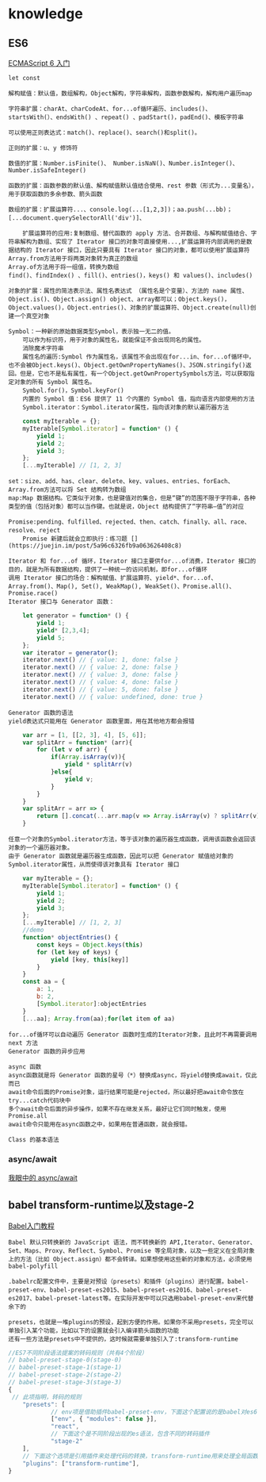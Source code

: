 # knowledge

## ES6

[ECMAScript 6 入门](http://es6.ruanyifeng.com/)

    let const

    解构赋值：默认值，数组解构，Object解构，字符串解构，函数参数解构，解构用户遍历map

    字符串扩展：charAt、charCodeAt、for...of循环遍历、includes()、startsWith(）、endsWith() 、repeat() 、padStart()，padEnd()、模板字符串

    可以使用正则表达式：match()、replace()、search()和split()。

    正则的扩展：u、y 修饰符

    数值的扩展：Number.isFinite()、 Number.isNaN()、Number.isInteger()、Number.isSafeInteger()

    函数的扩展：函数参数的默认值、解构赋值默认值结合使用、rest 参数（形式为...变量名），用于获取函数的多余参数、箭头函数

    数组的扩展：扩展运算符...、console.log(...[1,2,3])；aa.push(...bb)；[...document.querySelectorAll('div')]、

        扩展运算符的应用:复制数组、替代函数的 apply 方法、合并数组、与解构赋值结合、字符串解构为数组、实现了 Iterator 接口的对象可直接使用...,扩展运算符内部调用的是数据结构的 Iterator 接口，因此只要具有 Iterator 接口的对象，都可以使用扩展运算符
    Array.from方法用于将两类对象转为真正的数组
    Array.of方法用于将一组值，转换为数组
    find()、findIndex() 、fill()、entries()，keys() 和 values()、includes()

    对象的扩展：属性的简洁表示法、属性名表达式 （属性名是个变量）、方法的 name 属性、Object.is()、Object.assign() object、array都可以；Object.keys()，Object.values()，Object.entries()、对象的扩展运算符、Object.create(null)创建一个真空对象

    Symbol：一种新的原始数据类型Symbol，表示独一无二的值。
        可以作为标识符，用于对象的属性名，就能保证不会出现同名的属性。
        消除魔术字符串
        属性名的遍历:Symbol 作为属性名，该属性不会出现在for...in、for...of循环中，也不会被Object.keys()、Object.getOwnPropertyNames()、JSON.stringify()返回。但是，它也不是私有属性，有一个Object.getOwnPropertySymbols方法，可以获取指定对象的所有 Symbol 属性名。
        Symbol.for()，Symbol.keyFor()
        内置的 Symbol 值：ES6 提供了 11 个内置的 Symbol 值，指向语言内部使用的方法
        Symbol.iterator：Symbol.iterator属性，指向该对象的默认遍历器方法

```js
    const myIterable = {};
    myIterable[Symbol.iterator] = function* () {
        yield 1;
        yield 2;
        yield 3;
    };
    [...myIterable] // [1, 2, 3]
```

    set：size、add、has、clear、delete、key、values、entries、forEach、Array.from方法可以将 Set 结构转为数组
    map:Map 数据结构。它类似于对象，也是键值对的集合，但是“键”的范围不限于字符串，各种类型的值（包括对象）都可以当作键。也就是说，Object 结构提供了“字符串—值”的对应

    Promise:pending、fulfilled、rejected、then、catch、finally、all、race、resolve、reject
        Promise 新建后就会立即执行：练习题 [](https://juejin.im/post/5a96c6326fb9a063626408c8)

    Iterator 和 for...of 循环，Iterator 接口主要供for...of消费，Iterator 接口的目的，就是为所有数据结构，提供了一种统一的访问机制，即for...of循环
    调用 Iterator 接口的场合：解构赋值、扩展运算符、yield*、for...of、Array.from()、Map(), Set(), WeakMap(), WeakSet()、Promise.all()、Promise.race()
    Iterator 接口与 Generator 函数：

```js
    let generator = function* () {
        yield 1;
        yield* [2,3,4];
        yield 5;
    };
    var iterator = generator();
    iterator.next() // { value: 1, done: false }
    iterator.next() // { value: 2, done: false }
    iterator.next() // { value: 3, done: false }
    iterator.next() // { value: 4, done: false }
    iterator.next() // { value: 5, done: false }
    iterator.next() // { value: undefined, done: true }
```

    Generator 函数的语法
    yield表达式只能用在 Generator 函数里面，用在其他地方都会报错

```js
    var arr = [1, [[2, 3], 4], [5, 6]];
    var splitArr = function* (arr){
        for (let v of arr) {
            if(Array.isArray(v)){
                yield * splitArr(v)
            }else{
                yield v;
            }
        }
    }
    var splitArr = arr => {
        return [].concat(...arr.map(v => Array.isArray(v) ? splitArr(v) : v))
    }
```

    任意一个对象的Symbol.iterator方法，等于该对象的遍历器生成函数，调用该函数会返回该对象的一个遍历器对象。
    由于 Generator 函数就是遍历器生成函数，因此可以把 Generator 赋值给对象的Symbol.iterator属性，从而使得该对象具有 Iterator 接口

```js
    var myIterable = {};
    myIterable[Symbol.iterator] = function* () {
        yield 1;
        yield 2;
        yield 3;
    };
    [...myIterable] // [1, 2, 3]
    //demo
    function* objectEntries() {
        const keys = Object.keys(this)
        for (let key of keys) {
            yield [key, this[key]]
        }
    }
    const aa = {
        a: 1,
        b: 2,
        [Symbol.iterator]:objectEntries
    }
    [...aa]; Array.from(aa);for(let item of aa)
```

    for...of循环可以自动遍历 Generator 函数时生成的Iterator对象，且此时不再需要调用 next 方法
    Generator 函数的异步应用

    async 函数
    async函数就是将 Generator 函数的星号（*）替换成async，将yield替换成await，仅此而已
    await命令后面的Promise对象，运行结果可能是rejected，所以最好把await命令放在try...catch代码块中
    多个await命令后面的异步操作，如果不存在继发关系，最好让它们同时触发，使用Promise.all
    await命令只能用在async函数之中，如果用在普通函数，就会报错。

    Class 的基本语法

### async/await

[我眼中的 async/await](https://zhuanlan.zhihu.com/p/33932184?group_id=951215290030317568)

## babel transform-runtime以及stage-2

[Babel入门教程](https://www.kancloud.cn/digest/babel/217104)

    Babel 默认只转换新的 JavaScript 语法，而不转换新的 API,Iterator、Generator、Set、Maps、Proxy、Reflect、Symbol、Promise 等全局对象，以及一些定义在全局对象上的方法（比如 Object.assign）都不会转译。如果想使用这些新的对象和方法，必须使用 babel-polyfill

    .babelrc配置文件中，主要是对预设（presets）和插件（plugins）进行配置。babel-preset-env、babel-preset-es2015、babel-preset-es2016、babel-preset-es2017、babel-preset-latest等。在实际开发中可以只选用babel-preset-env来代替余下的

    presets，也就是一堆plugins的预设，起到方便的作用。如果你不采用presets，完全可以单独引入某个功能，比如以下的设置就会引入编译箭头函数的功能
    还有一些方法是presets中不提供的，这时候就需要单独引入了:transform-runtime

```js
//ES7不同阶段语法提案的转码规则（共有4个阶段）
// babel-preset-stage-0(stage-0)
// babel-preset-stage-1(stage-1)
// babel-preset-stage-2(stage-2)
// babel-preset-stage-3(stage-3)
{
 // 此项指明，转码的规则
    "presets": [
            // env项是借助插件babel-preset-env，下面这个配置说的是babel对es6,es7,es8进行转码，并且设置amd,commonjs这样的模块化文件，不进行转码
            ["env", { "modules": false }],
            "react",
            // 下面这个是不同阶段出现的es语法，包含不同的转码插件
            "stage-2"
    ],
    // 下面这个选项是引用插件来处理代码的转换，transform-runtime用来处理全局函数和优化babel编译
    "plugins": ["transform-runtime"],
}
```
